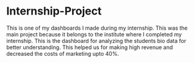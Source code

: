 # Internship-Project
This is one of my dashboards I made during my internship. This was the main project because it belongs to the institute where I completed my internship. This is the dashboard for analyzing the students bio data for better understanding. This helped us for making high revenue and decreased the costs of marketing upto 40%.  

